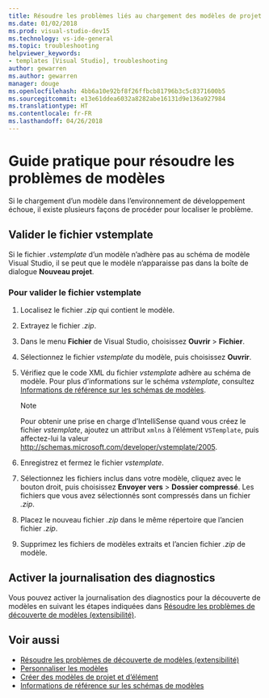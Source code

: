 ```yaml
---
title: Résoudre les problèmes liés au chargement des modèles de projet et d’élément Visual Studio
ms.date: 01/02/2018
ms.prod: visual-studio-dev15
ms.technology: vs-ide-general
ms.topic: troubleshooting
helpviewer_keywords:
- templates [Visual Studio], troubleshooting
author: gewarren
ms.author: gewarren
manager: douge
ms.openlocfilehash: 4bb6a10e92bf8f26ffbcb81796b3c5c8371600b5
ms.sourcegitcommit: e13e61ddea6032a8282abe16131d9e136a927984
ms.translationtype: HT
ms.contentlocale: fr-FR
ms.lasthandoff: 04/26/2018
---
```

# <a name="how-to-troubleshoot-templates"></a>Guide pratique pour résoudre les problèmes de modèles

Si le chargement d’un modèle dans l’environnement de développement échoue, il existe plusieurs façons de procéder pour localiser le problème.

## <a name="validate-the-vstemplate-file"></a>Valider le fichier vstemplate

Si le fichier *.vstemplate* d’un modèle n’adhère pas au schéma de modèle Visual Studio, il se peut que le modèle n’apparaisse pas dans la boîte de dialogue **Nouveau projet**.

### <a name="to-validate-the-vstemplate-file"></a>Pour valider le fichier vstemplate

1. Localisez le fichier *.zip* qui contient le modèle.

1. Extrayez le fichier *.zip*.

1. Dans le menu **Fichier** de Visual Studio, choisissez **Ouvrir** > **Fichier**.

1. Sélectionnez le fichier *vstemplate* du modèle, puis choisissez **Ouvrir**.

1. Vérifiez que le code XML du fichier *vstemplate* adhère au schéma de modèle. Pour plus d’informations sur le schéma *vstemplate*, consultez [Informations de référence sur les schémas de modèles](../extensibility/visual-studio-template-schema-reference.md).

    > [!NOTE]
    > Pour obtenir une prise en charge d’IntelliSense quand vous créez le fichier *vstemplate*, ajoutez un attribut `xmlns` à l’élément `VSTemplate`, puis affectez-lui la valeur http://schemas.microsoft.com/developer/vstemplate/2005.

1. Enregistrez et fermez le fichier *vstemplate*.

1. Sélectionnez les fichiers inclus dans votre modèle, cliquez avec le bouton droit, puis choisissez **Envoyer vers** > **Dossier compressé**. Les fichiers que vous avez sélectionnés sont compressés dans un fichier *.zip*.

1. Placez le nouveau fichier *.zip* dans le même répertoire que l’ancien fichier *.zip*.

1. Supprimez les fichiers de modèles extraits et l’ancien fichier *.zip* de modèle.

## <a name="enable-diagnostic-logging"></a>Activer la journalisation des diagnostics

Vous pouvez activer la journalisation des diagnostics pour la découverte de modèles en suivant les étapes indiquées dans [Résoudre les problèmes de découverte de modèles (extensibilité)](../extensibility/troubleshooting-template-discovery.md).

## <a name="see-also"></a>Voir aussi

- [Résoudre les problèmes de découverte de modèles (extensibilité)](../extensibility/troubleshooting-template-discovery.md)
- [Personnaliser les modèles](../ide/customizing-project-and-item-templates.md)
- [Créer des modèles de projet et d’élément](../ide/creating-project-and-item-templates.md)
- [Informations de référence sur les schémas de modèles](../extensibility/visual-studio-template-schema-reference.md)